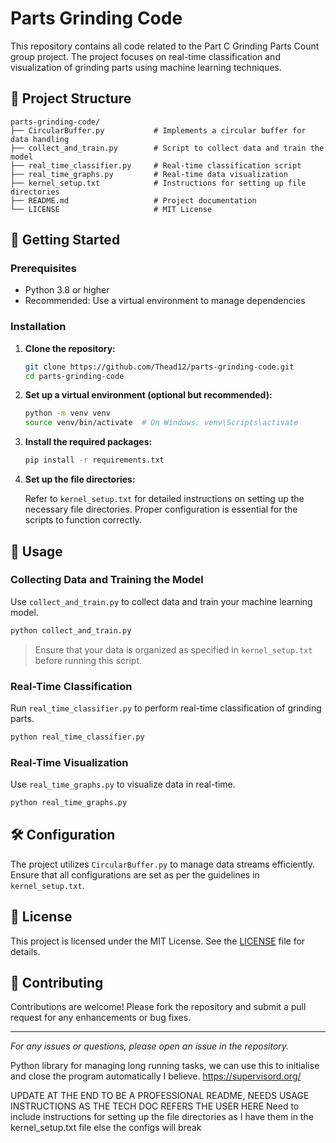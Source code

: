 # Parts Grinding Code

This repository contains all code related to the Part C Grinding Parts Count group project.
The project focuses on real-time classification and visualization of grinding parts using machine learning techniques.

## 📁 Project Structure

```
parts-grinding-code/
├── CircularBuffer.py           # Implements a circular buffer for data handling
├── collect_and_train.py        # Script to collect data and train the model
├── real_time_classifier.py     # Real-time classification script
├── real_time_graphs.py         # Real-time data visualization
├── kernel_setup.txt            # Instructions for setting up file directories
├── README.md                   # Project documentation
└── LICENSE                     # MIT License
```

## 🚀 Getting Started

### Prerequisites

* Python 3.8 or higher
* Recommended: Use a virtual environment to manage dependencies

### Installation

1. **Clone the repository:**

   ```bash
   git clone https://github.com/Thead12/parts-grinding-code.git
   cd parts-grinding-code
   ```

2. **Set up a virtual environment (optional but recommended):**

   ```bash
   python -m venv venv
   source venv/bin/activate  # On Windows: venv\Scripts\activate
   ```

3. **Install the required packages:**

   ```bash
   pip install -r requirements.txt
   ```

4. **Set up the file directories:**

   Refer to `kernel_setup.txt` for detailed instructions on setting up the necessary file directories.
   Proper configuration is essential for the scripts to function correctly.

## 🧪 Usage

### Collecting Data and Training the Model

Use `collect_and_train.py` to collect data and train your machine learning model.

```bash
python collect_and_train.py
```

> Ensure that your data is organized as specified in `kernel_setup.txt` before running this script.

### Real-Time Classification

Run `real_time_classifier.py` to perform real-time classification of grinding parts.

```bash
python real_time_classifier.py
```

### Real-Time Visualization

Use `real_time_graphs.py` to visualize data in real-time.

```bash
python real_time_graphs.py
```

## 🛠️ Configuration

The project utilizes `CircularBuffer.py` to manage data streams efficiently.
Ensure that all configurations are set as per the guidelines in `kernel_setup.txt`.

## 📄 License

This project is licensed under the MIT License. See the [LICENSE](LICENSE) file for details.

## 🤝 Contributing

Contributions are welcome! Please fork the repository and submit a pull request for any enhancements or bug fixes.

---

*For any issues or questions, please open an issue in the repository.*

Python library for managing long running tasks, we can use this to initialise and close the program automatically I believe.
https://supervisord.org/

UPDATE AT THE END TO BE A PROFESSIONAL README, NEEDS USAGE INSTRUCTIONS AS THE TECH DOC REFERS THE USER HERE
Need to include instructions for setting up the file directories as I have them in the kernel_setup.txt file else the configs will break

